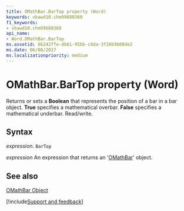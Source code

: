 ```yaml
---
title: OMathBar.BarTop property (Word)
keywords: vbawd10.chm99680360
f1_keywords:
- vbawd10.chm99680360
api_name:
- Word.OMathBar.BarTop
ms.assetid: 66242ffe-db61-95bb-c9da-3f26b9b08de2
ms.date: 06/08/2017
ms.localizationpriority: medium
---
```



# OMathBar.BarTop property (Word)

Returns or sets a **Boolean** that represents the position of a bar in a bar object. **True** specifies a mathematical overbar. **False** specifies a mathematical underbar. Read/write.


## Syntax

_expression_. `BarTop`

 _expression_ An expression that returns an '[OMathBar](Word.OMathBar.md)' object.


## See also


[OMathBar Object](Word.OMathBar.md)

[!include[Support and feedback](~/includes/feedback-boilerplate.md)]